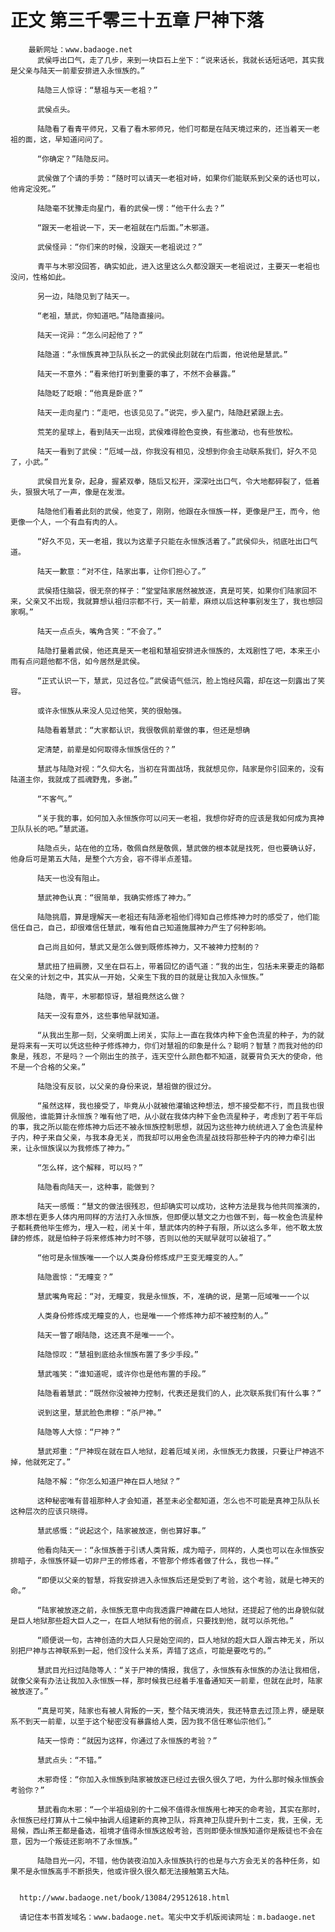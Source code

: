 # 正文 第三千零三十五章 尸神下落
        最新网址：www.badaoge.net
          武侯呼出口气，走了几步，来到一块巨石上坐下：“说来话长，我就长话短话吧，其实我是父亲与陆天一前辈安排进入永恒族的。”
      
          陆隐三人惊讶：“慧祖与天一老祖？”
      
          武侯点头。
      
          陆隐看了看青平师兄，又看了看木邪师兄，他们可都是在陆天境过来的，还当着天一老祖的面，这，早知道问问了。
      
          “你确定？”陆隐反问。
      
          武侯做了个请的手势：“随时可以请天一老祖对峙，如果你们能联系到父亲的话也可以，他肯定没死。”
      
          陆隐毫不犹豫走向星门，看的武侯一愣：“他干什么去？”
      
          “跟天一老祖说一下，天一老祖就在门后面。”木邪道。
      
          武侯怪异：“你们来的时候，没跟天一老祖说过？”
      
          青平与木邪没回答，确实如此，进入这里这么久都没跟天一老祖说过，主要天一老祖也没问，性格如此。
      
          另一边，陆隐见到了陆天一。
      
          “老祖，慧武，你知道吧。”陆隐直接问。
      
          陆天一诧异：“怎么问起他了？”
      
          陆隐道：“永恒族真神卫队队长之一的武侯此刻就在门后面，他说他是慧武。”
      
          陆天一不意外：“看来他打听到重要的事了，不然不会暴露。”
      
          陆隐眨了眨眼：“他真是卧底？”
      
          陆天一走向星门：“走吧，也该见见了。”说完，步入星门，陆隐赶紧跟上去。
      
          荒芜的星球上，看到陆天一出现，武侯难得脸色变换，有些激动，也有些放松。
      
          陆天一看到了武侯：“厄域一战，你我没有相见，没想到你会主动联系我们，好久不见了，小武。”
      
          武侯目光复杂，起身，握紧双拳，随后又松开，深深吐出口气，令大地都碎裂了，低着头，狠狠大吼了一声，像是在发泄。
      
          陆隐他们看着此刻的武侯，他变了，刚刚，他跟在永恒族一样，更像是尸王，而今，他更像一个人，一个有血有肉的人。
      
          “好久不见，天一老祖，我以为这辈子只能在永恒族活着了。”武侯仰头，彻底吐出口气道。
      
          陆天一歉意：“对不住，陆家出事，让你们担心了。”
      
          武侯捂住脑袋，很无奈的样子：“堂堂陆家居然被放逐，真是可笑，如果你们陆家回不来，父亲又不出现，我就算想认祖归宗都不行，天一前辈，麻烦以后这种事别发生了，我也想回家啊。”
      
          陆天一点点头，嘴角含笑：“不会了。”
      
          陆隐打量着武侯，他还真是天一老祖和慧祖安排进永恒族的，太戏剧性了吧，本来王小雨有点问题他都不信，如今居然是武侯。
      
          “正式认识一下，慧武，见过各位。”武侯语气低沉，脸上饱经风霜，却在这一刻露出了笑容。
      
          或许永恒族从来没人见过他笑，笑的很勉强。
      
          陆隐看着慧武：“大家都认识，我很敬佩前辈做的事，但还是想确
      
          定清楚，前辈是如何取得永恒族信任的？”
      
          慧武与陆隐对视：“久仰大名，当初在背面战场，我就想见你，陆家是你引回来的，没有陆道主你，我就成了孤魂野鬼，多谢。”
      
          “不客气。”
      
          “关于我的事，如何加入永恒族你可以问天一老祖，我想你好奇的应该是我如何成为真神卫队队长的吧。”慧武道。
      
          陆隐点头，站在他的立场，敬佩自然是敬佩，慧武做的根本就是找死，但也要确认好，他身后可是第五大陆，是整个六方会，容不得半点差错。
      
          陆天一也没有阻止。
      
          慧武神色认真：“很简单，我确实修炼了神力。”
      
          陆隐挑眉，算是理解天一老祖还有陆源老祖他们得知自己修炼神力时的感受了，他们能信任自己，自己，却很难信任慧武，唯有他自己知道施展神力产生了何种影响。
      
          自己尚且如何，慧武又是怎么做到既修炼神力，又不被神力控制的？
      
          慧武扭了扭肩膀，又坐在巨石上，带着回忆的语气道：“我的出生，包括未来要走的路都在父亲的计划之中，其实从一开始，父亲生下我的目的就是让我加入永恒族。”
      
          陆隐，青平，木邪都惊讶，慧祖竟然这么做？
      
          陆天一没有意外，这些事他早就知道。
      
          “从我出生那一刻，父亲明面上闭关，实际上一直在我体内种下金色流星的种子，为的就是将来有一天可以凭这些种子修炼神力，你们对慧祖的印象是什么？聪明？智慧？而我对他的印象是，残忍，不是吗？一个刚出生的孩子，连天空什么颜色都不知道，就要背负天大的使命，他不是一个合格的父亲。”
      
          陆隐没有反驳，以父亲的身份来说，慧祖做的很过分。
      
          “虽然这样，我也接受了，毕竟从小就被他灌输这种想法，想不接受都不行，而且我也很佩服他，谁能算计永恒族？唯有他了吧，从小就在我体内种下金色流星种子，考虑到了若干年后的事，我之所以能在修炼神力后还不被永恒族控制思想，就因为这些神力统统进入了金色流星种子内，种子来自父亲，与我本身无关，而我却可以用金色流星战技将那些种子内的神力牵引出来，让永恒族误以为我修炼了神力。”
      
          “怎么样，这个解释，可以吗？”
      
          陆隐看向陆天一，这种事，能做到？
      
          陆天一感慨：“慧文的做法很残忍，但却确实可以成功，这种方法是我与他共同推演的，原本想在更多人体内用同样的方法打入永恒族，但即便以慧文之力也做不到，每一枚金色流星种子都耗费他毕生修为，埋入一粒，闭关十年，慧武体内的种子有限，所以这么多年，他不敢太放肆的修炼，就是怕种子将来修炼神力时不够，否则以他的天赋早就可以破祖了。”
      
          “他可是永恒族唯一一个以人类身份修炼成尸王变无瞳变的人。”
      
          陆隐震惊：“无瞳变？”
      
          慧武嘴角弯起：“对，无瞳变，我是永恒族，不，准确的说，是第一厄域唯一一个以
      
          人类身份修炼成无瞳变的人，也是唯一一个修炼神力却不被控制的人。”
      
          陆天一瞥了眼陆隐，这还真不是唯一一个。
      
          陆隐惊叹：“慧祖到底给永恒族布置了多少手段。”
      
          慧武嗤笑：“谁知道呢，或许你也是他布置的手段。”
      
          陆隐看着慧武：“既然你没被神力控制，代表还是我们的人，此次联系我们有什么事？”
      
          说到这里，慧武脸色肃穆：“杀尸神。”
      
          陆隐等人大惊：“尸神？”
      
          慧武郑重：“尸神现在就在巨人地狱，趁着厄域关闭，永恒族无力救援，只要让尸神逃不掉，他就死定了。”
      
          陆隐不解：“你怎么知道尸神在巨人地狱？”
      
          这种秘密唯有昔祖那种人才会知道，甚至未必全都知道，怎么也不可能是真神卫队队长这种层次的应该只晓得。
      
          慧武感慨：“说起这个，陆家被放逐，倒也算好事。”
      
          他看向陆天一：“永恒族善于引诱人类背叛，成为暗子，同样的，人类也可以在永恒族安排暗子，永恒族怀疑一切非尸王的修炼者，不管那个修炼者做了什么，我也一样。”
      
          “即便以父亲的智慧，将我安排进入永恒族后还是受到了考验，这个考验，就是七神天的命。”
      
          “陆家被放逐之前，永恒族无意中向我透露尸神藏在巨人地狱，还提起了他的出身貌似就是巨人地狱那些超大巨人之一，在巨人地狱有他的弱点，只要找到他，就可以杀死他。”
      
          “顺便说一句，古神创造的大巨人只是始空间的，巨人地狱的超大巨人跟古神无关，所以别把尸神与古神联系到一起，他们没什么关系，弄错了这点，可能是要吃亏的。”
      
          慧武目光扫过陆隐等人：“关于尸神的情报，我信了，永恒族有永恒族的办法让我相信，就像父亲有办法让我加入永恒族一样，那时候我已经着手准备通知天一前辈，但就在此时，陆家被放逐了。”
      
          “真是可笑，陆家也有被人背叛的一天，整个陆天境消失，我还特意去过顶上界，硬是联系不到天一前辈，以至于这个秘密没有暴露给人类，因为我不信任寒仙宗他们。”
      
          陆天一惊奇：“就因为这样，你通过了永恒族的考验？”
      
          慧武点头：“不错。”
      
          木邪奇怪：“你加入永恒族到陆家被放逐已经过去很久很久了吧，为什么那时候永恒族会考验你？”
      
          慧武看向木邪：“一个半祖级别的十二候不值得永恒族用七神天的命考验，其实在那时，永恒族已经打算从十二候中抽调人组建新的真神卫队，将真神卫队提升到十二支，我，王侯，无易候，西山茶王都是备选，祖境才值得永恒族这般考验，否则即便永恒族知道你是叛徒也不会在意，因为一个叛徒还影响不了永恒族。”
      
          陆隐目光一闪，不错，他伪装夜泊加入永恒族执行的也是与六方会无关的各种任务，如果不是永恒族高手不断损失，他或许很久很久都无法接触第五大陆。
      
      
      http://www.badaoge.net/book/13084/29512618.html
      
      请记住本书首发域名：www.badaoge.net。笔尖中文手机版阅读网址：m.badaoge.net